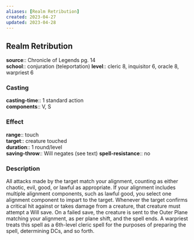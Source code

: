 ```yaml
---
aliases: [Realm Retribution]
created: 2023-04-27
updated: 2023-04-28
---
```


## Realm Retribution

**source**:: Chronicle of Legends pg. 14  
**school**:: conjuration (teleportation)
**level**:: cleric 8, inquisitor 6, oracle 8, warpriest 6

### Casting

**casting-time**:: 1 standard action  
**components**:: V, S

### Effect

**range**:: touch  
**target**:: creature touched  
**duration**:: 1 round/level  
**saving-throw**:: Will negates (see text)
**spell-resistance**:: no

### Description

All attacks made by the target match your alignment, counting as either chaotic, evil, good, or lawful as appropriate. If your alignment includes multiple alignment components, such as lawful good, you select one alignment component to impart to the target. Whenever the target confirms a critical hit against or takes damage from a creature, that creature must attempt a Will save. On a failed save, the creature is sent to the Outer Plane matching your alignment, as per plane shift, and the spell ends. A warpriest treats this spell as a 6th-level cleric spell for the purposes of preparing the spell, determining DCs, and so forth.
